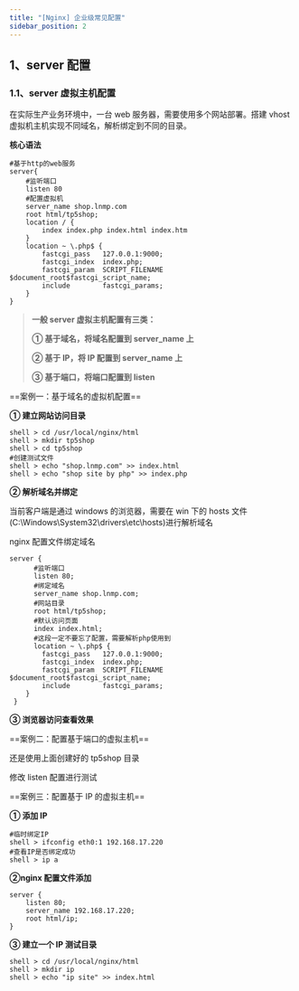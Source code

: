 ```yaml
---
title: "[Nginx] 企业级常见配置"
sidebar_position: 2
---
```


## 1、server 配置

### 1.1、server 虚拟主机配置

在实际生产业务环境中，一台 web 服务器，需要使用多个网站部署。搭建 vhost 虚拟机主机实现不同域名，解析绑定到不同的目录。

**核心语法**

```nginx
#基于http的web服务
server{
    #监听端口
    listen 80
    #配置虚拟机
    server_name shop.lnmp.com
    root html/tp5shop;
    location / {
        index index.php index.html index.htm
    }
    location ~ \.php$ {
        fastcgi_pass   127.0.0.1:9000;
        fastcgi_index  index.php;
        fastcgi_param  SCRIPT_FILENAME  $document_root$fastcgi_script_name;
        include        fastcgi_params;
    }
}
```

> **一般 server 虚拟主机配置有三类：**
>
> **① 基于域名，将域名配置到 server_name 上**
>
> **② 基于 IP，将 IP 配置到 server_name 上**
>
> **③ 基于端口，将端口配置到 listen**

==案例一：基于域名的虚拟机配置==

**① 建立网站访问目录**

```shell
shell > cd /usr/local/nginx/html
shell > mkdir tp5shop
shell > cd tp5shop
#创建测试文件
shell > echo "shop.lnmp.com" >> index.html
shell > echo "shop site by php" >> index.php
```

**② 解析域名并绑定**

当前客户端是通过 windows 的浏览器，需要在 win 下的 hosts 文件(C:\Windows\System32\drivers\etc\hosts)进行解析域名

nginx 配置文件绑定域名

```nginx
server {
      #监听端口
      listen 80;
      #绑定域名
      server_name shop.lnmp.com;
      #网站目录
      root html/tp5shop;
      #默认访问页面
      index index.html;
      #这段一定不要忘了配置，需要解析php使用到
      location ~ \.php$ {
        fastcgi_pass   127.0.0.1:9000;
        fastcgi_index  index.php;
        fastcgi_param  SCRIPT_FILENAME  $document_root$fastcgi_script_name;
        include        fastcgi_params;
    }
 }
```

**③ 浏览器访问查看效果**

==案例二：配置基于端口的虚拟主机==

还是使用上面创建好的 tp5shop 目录

修改 listen 配置进行测试

==案例三：配置基于 IP 的虚拟主机==

**① 添加 IP**

```shell
#临时绑定IP
shell > ifconfig eth0:1 192.168.17.220
#查看IP是否绑定成功
shell > ip a
```

**②nginx 配置文件添加**

```nginx
server {
    listen 80;
    server_name 192.168.17.220;
    root html/ip;
}
```

**③ 建立一个 IP 测试目录**

```shell
shell > cd /usr/local/nginx/html
shell > mkdir ip
shell > echo "ip site" >> index.html
```
